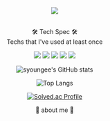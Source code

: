   <div align="center">
  <img src="https://capsule-render.vercel.app/api?type=Rounded&color=auto&height=200&section=header&text=SunYoung%20Hwang&fontSize=50" />
  <p align="center">
    <br>
    🛠 Tech Spec 🛠<br>
    Techs that I've used at least once</p>
    <p align="center">
      <img src="https://img.shields.io/badge/Node.js-339933?style=flat&logo=Swift&logoColor=white"/>
      <img src="https://img.shields.io/badge/Docker-2496ED?style=flat&logo=Docker&logoColor=white"/>
      <img src="https://img.shields.io/badge/MySQL-4479A1?style=flat&logo=MySQL&logoColor=white"/>
      <img src="https://img.shields.io/badge/Amazon RDS-527FFF?style=flat&logo=Amazon RDS&logoColor=white"/>
      <img src="https://img.shields.io/badge/Amazon EC2-FF9900?style=flat&logo=Amazon EC2S&logoColor=white"/>
    </p>

![syoungee's GitHub stats](https://github-readme-stats.vercel.app/api?username=syoungee&show_icons=true&theme=cobalt)

![Top Langs](https://github-readme-stats.vercel.app/api/top-langs/?username=syoungee&layout=Demo&theme=cobalt)

[![Solved.ac Profile](http://mazassumnida.wtf/api/v2/generate_badge?boj=syoungee)](https://solved.ac/syoungee/)

🧸 about me 🧸

</div>
